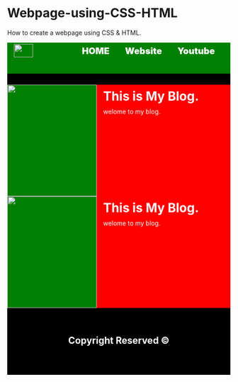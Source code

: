 # Webpage-using-CSS-HTML
How to create a webpage using CSS & HTML. 
<!DOCTYPE html>
<html>
<head>
	<title>Web Page</title>
	<style >
		body{
			margin:0;
		}
		#header{
			width:100%;
			min-height:70px;
			background-color:green;
		}
		#middle{
			width:100%;
			min-height:480px;
			background-color:black;
			padding:5% 0;
		}
		#footer{
			width:100%;
			height:70px;
			background-color:black;
		}
		#logo{
			width:20%;
			height:70px;
			float:left;
		}
		#logo img{
			width:65%;
			float:left;
			margin:3% 15%;
		}
		#nav{
			width:70%;
			float:left;
			float:right;
		}
		.nav-links{
			text-decoration:none;
			color:white;
			font-weight:900;
			font-size:20px;
			margin:2% 5%;
			float:left;
		}
		.nav-links:hover{
			color:red;
		}
		#footer h2{
			color:white;
			text-align:center;
			padding-top:1%;
		}
		#bolg{
			width:70%;
			height:250px;
			background-color:blue;
			margin:3% auto;
		}
		#blog-image{
			width:40%;
			height:252px;
			background-color:green;
			float:left;
		}
		#bolg-content{
			width:60%;
			height:252px;
			background-color:red;
			float:left;
		}
		.bimg{
			width:100%;
		}
		#blog-title{
			color:white;
			margin:3% 5%;
		}
		#blog-dis{
			color:white;
			margin:3% 5%;
		}
	</style>
</head>
<body>
	<div id="header">
		<div id="logo">
			<img src="IMG_20180402_100503.png" />
		</div>
		<div id="nav">
			<a href="https://github.com/aksofficial536" class="nav-links">HOME</a>
			<a href="https://wordpress.com/stats/day/aksofficial536.home.blog" class="nav-links">Website</a>
			<a href="https://www.youtube.com/channel/UCBviNTuPflP2YRNnMnYr-Qw?view_as=subscriber" class="nav-links">Youtube</a>
		</div>
	</div>
	<div id="middle">
		<div id="blog">
			<div id="blog-image">
				<img src="IMG_20180402_100503.png" class="bimg" />
			</div>
			<div id="bolg-content">
				<h1 id="blog-title">
					This is My Blog.
				</h1>
				<p id="blog-dis">
					welome to my blog.
				</p>
			</div>
		</div>
		<div id="middle">
		<div id="blog">
			<div id="blog-image">
				<img src="IMG_20180402_100503.png" class="bimg" />
			</div>
			<div id="bolg-content">
				<h1 id="blog-title">
					This is My Blog.
				</h1>
				<p id="blog-dis">
					welome to my blog.
				</p>
			</div>
		</div>
	</div>
	<div id="footer">
		<h2>Copyright Reserved &copy;</h2>
	</div>
	</body>
</html>
